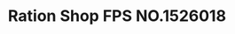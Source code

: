 ---
title: "Ration Shop FPS NO.1526018"
url: /kappad/ration-shop-fps-no-1526018/
shop: Allgemein
---